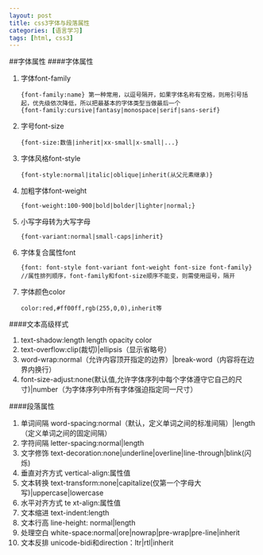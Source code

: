 ```yaml
---
layout: post
title: css3字体与段落属性
categories: [语言学习]
tags: [html, css3]
---
```

##字体属性
####字体属性
1. 字体font-family
	
	```
	{font-family:name} 第一种常用，以逗号隔开，如果字体名称有空格，则用引号括起，优先级依次降低，所以把最基本的字体类型当做最后一个
	{font-family:cursive|fantasy|monospace|serif|sans-serif}
	```
2. 字号font-size
	
	```
	{font-size:数值|inherit|xx-small|x-small|...}
	```
3. 字体风格font-style
	
	```
	{font-style:normal|italic|oblique|inherit(从父元素继承)}
	```
4. 加粗字体font-weight
	
	```
	{font-weight:100-900|bold|bolder|lighter|normal;}
	```
5. 小写字母转为大写字母
	
	```
	{font-variant:normal|small-caps|inherit}
	```
6. 字体复合属性font
	
	```
	{font: font-style font-variant font-weight font-size font-family}
	//属性排列顺序，font-family和font-size顺序不能变，则需使用逗号，隔开
	```
7. 字体颜色color
	
	```
	color:red,#ff00ff,rgb(255,0,0),inherit等
	```

####文本高级样式
1. text-shadow:length length opacity color
2. text-overflow:clip(裁切)|ellipsis（显示省略号）
3. word-wrap:normal（允许内容顶开指定的边界）|break-word（内容将在边界内换行）
4. font-size-adjust:none(默认值,允许字体序列中每个字体遵守它自己的尺寸)|number（为字体序列中所有字体强迫指定同一尺寸）

####段落属性
1. 单词间隔 word-spacing:normal（默认，定义单词之间的标准间隔）|length（定义单词之间的固定间隔）
2. 字符间隔 letter-spacing:normal|length
3. 文字修饰 text-decoration:none|underline|overline|line-through|blink(闪烁)
4. 垂直对齐方式 vertical-align:属性值
5. 文本转换 text-transform:none|capitalize(仅第一个字母大写)|uppercase|lowercase
6. 水平对齐方式 te xt-align:属性值
7. 文本缩进 text-indent:length
8. 文本行高 line-height: normal|length
9. 处理空白 white-space:normal|ore|nowrap|pre-wrap|pre-line|inherit
10. 文本反排 unicode-bidi和direction：ltr|rtl|inherit